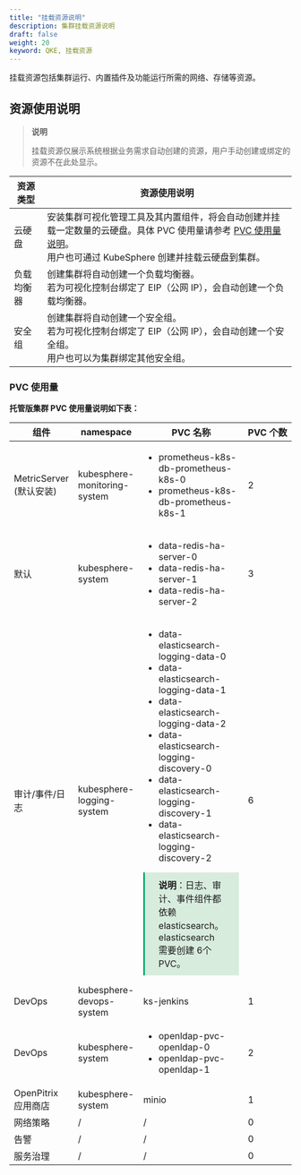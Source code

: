 ```yaml
---
title: "挂载资源说明"
description: 集群挂载资源说明
draft: false
weight: 20
keyword: QKE, 挂载资源
---
```


挂载资源包括集群运行、内置插件及功能运行所需的网络、存储等资源。

## 资源使用说明

> **说明**
>
> 挂载资源仅展示系统根据业务需求自动创建的资源，用户手动创建或绑定的资源不在此处显示。

| 资源类型   | 资源使用说明                                                 |
| ---------- | ------------------------------------------------------------ |
| 云硬盘     | 安装集群可视化管理工具及其内置组件，将会自动创建并挂载一定数量的云硬盘。具体 PVC 使用量请参考 [PVC 使用量说明](#pvc-使用量)。<br/>用户也可通过 KubeSphere 创建并挂载云硬盘到集群。 |
| 负载均衡器 | 创建集群将自动创建一个负载均衡器。<br/>若为可视化控制台绑定了 EIP（公网 IP），会自动创建一个负载均衡器。 |
| 安全组     | 创建集群将自动创建一个安全组。<br/>若为可视化控制台绑定了 EIP（公网 IP），会自动创建一个安全组。<br/>用户也可以为集群绑定其他安全组。 |

### PVC 使用量

<!--- **1 个 Master 节点集群最多使用 8 个 PVC**

  | 组件                       | namespace                    | PVC名称                                                      | <span style="display:inline-block;width:70px">PVC 个数</span> |
  | -------------------------- | ---------------------------- | ------------------------------------------------------------ | ------------------------------------------------------------ |
  | MetricServer<br>(默认安装) | kubesphere-monitoring-system | <ul><li>prometheus-k8s-db-prometheus-k8s-0</li><li>prometheus-k8s-db-prometheus-k8s-1</li></ul> | 2                                                            |
  | 审计/事件/日志             | kubesphere-logging-system    | <ul><li>data-elasticsearch-logging-data-0</li><li>data-elasticsearch-logging-data-1</li><li>data-elasticsearch-logging-discovery-0</li></ul><div style="background-color: #D8ECDE; padding: 10px 24px; margin: 10px 0; border-left: 3px solid #00a971;"><b>说明</b>：日志、审计、事件组件都依赖 elasticsearch。elasticsearch 需要创建 3个 PVC。</div> | 3                                                            |
  | OpenPitrix 应用商店        | kubesphere-system            | minio                                                        | 1                                                            |
  | DevOps                     | kubesphere-devops-system     | ks-jenkins                                                   | 1                                                            |
  | DevOps                     | kubesphere-system            | openldap-pvc-openldap-0                                      | 1                                                            |
  | 网络策略                   | /                            | /                                                            | 0                                                            |
  | 告警                       | /                            | /                                                            | 0                                                            |
  | 服务治理                   | /                            | /                                                            | 0                                                            |


-->
**托管版集群 PVC 使用量说明如下表：**

  | 组件                        | namespace                    | PVC 名称                                                     | <span style="display:inline-block;width:70px">PVC 个数</span> |
  | --------------------------- | ---------------------------- | ------------------------------------------------------------ | ------------------------------------------------------------ |
  | MetricServer<br/>(默认安装) | kubesphere-monitoring-system | <ul><li>prometheus-k8s-db-prometheus-k8s-0</li><li>prometheus-k8s-db-prometheus-k8s-1</li></ul> | 2                                                            |
  | 默认                        | kubesphere-system            | <ul><li>data-redis-ha-server-0</li><li>data-redis-ha-server-1</li><li>data-redis-ha-server-2</li></ul> | 3                                                            |
  | 审计/事件/日志              | kubesphere-logging-system    | <ul><li>data-elasticsearch-logging-data-0</li><li>data-elasticsearch-logging-data-1</li><li>data-elasticsearch-logging-data-2</li><li>data-elasticsearch-logging-discovery-0</li><li>data-elasticsearch-logging-discovery-1</li><li>data-elasticsearch-logging-discovery-2</li></ul><div style="background-color: #D8ECDE; padding: 10px 24px; margin: 10px 0; border-left: 3px solid #00a971;"><b>说明</b>：日志、审计、事件组件都依赖 elasticsearch。elasticsearch 需要创建 6个 PVC。</div> | 6                                                            |
  | DevOps                      | kubesphere-devops-system     | ks-jenkins                                                   | 1                                                            |
  | DevOps                      | kubesphere-system            | <ul><li>openldap-pvc-openldap-0</li><li>openldap-pvc-openldap-1</li></ul> | 2                                                            |
  | OpenPitrix 应用商店         | kubesphere-system            | minio                                                        | 1                                                            |
  | 网络策略                    | /                            | /                                                            | 0                                                            |
  | 告警                        | /                            | /                                                            | 0                                                            |
  | 服务治理                    | /                            | /                                                            | 0                                                            |

